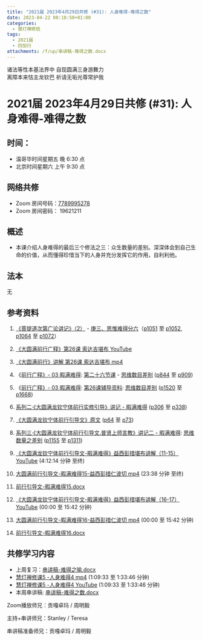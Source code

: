 ```yaml
---
title: "2021届 2023年4月29日共修 (#31): 人身难得-难得之数"
date: 2023-04-22 08:18:50+01:00
categories:
  - 慧灯禅修班
tags:
  - 2021届
  - 四加行
attachments: /f/up/串讲稿-难得之数.docx
---
```

<!--StartFragment-->

诸法等性本基法界中 自现圆满三身游舞力\
离障本来怙主龙钦巴 祈请无垢光尊常护我

# 2021届 2023年4月29日共修 (#31): 人身难得-难得之数

<!--EndFragment-->

## 时间：

* 温哥华时间星期五 晚 6:30 点
* 北京时间星期六 上午 9:30 点

## 网络共修

* Zoom 房间号码：[7789995278](https://us02web.zoom.us/j/7789995278?pwd=VjZmbWJFY2k2K0E5RVB2cTNIQmhqUT09)
* Zoom 房间密码： 19621211

## 概述

* 本课介绍人身难得的最后三个修法之三：众生数量的差别。深深体会到自己生命的价值，从而懂得珍惜当下的人身并充分发挥它的作用，自利利他。

## 法本

无

## 参考资料

1. [《菩提道次第广论讲记》（2）](https://huidengchanxiu.net/refs/ptdcdgl/2) - [庚三、思惟难得分六](https://huidengchanxiu.net/refs/ptdcdgl/2/#%E5%BA%9A%E4%B8%89%E6%80%9D%E6%83%9F%E9%9A%BE%E5%BE%97%E5%88%86%E5%85%AD-%E9%9A%BE%E5%BE%97%E4%B9%8B%E5%96%BB--%E9%9A%BE%E5%BE%97%E4%B9%8B%E7%90%86--%E6%80%9D%E5%B7%B2%E5%8A%9D%E5%8F%96%E5%BF%83%E8%A6%81--%E5%A6%82%E6%98%AF%E6%80%9D%E6%83%9F%E4%B9%8B%E4%BF%AE%E9%87%8F--%E5%85%B7%E6%9C%89%E5%9B%9B%E7%A7%8D%E5%B7%AE%E5%88%AB%E4%BF%AE%E8%A1%8C%E4%B9%8B%E7%9B%B8--%E5%8A%A3%E6%85%A7%E8%80%85%E5%B0%86%E6%8A%A4%E4%BF%AE%E4%B9%A0%E4%B9%8B%E7%9B%B8)（[p1051](https://huidengchanxiu.net/refs/ptdcdgl/2/#p1051) 至 [p1052](https://huidengchanxiu.net/refs/ptdcdgl/2/#p1052), [p1064](https://huidengchanxiu.net/refs/ptdcdgl/2/#p1064) 至 [p1072](https://huidengchanxiu.net/refs/ptdcdgl/2/#p1072)）
2. [《大圆满前行广释》第26课 索达吉堪布 YouTube](https://www.youtube.com/watch?v=Z7QpiLmBLpo&list=PLHUvfASP8Aiwk_4GPJG3Yb9Qk3xkhEDME&index=12)
3. [《大圆满前行》讲解 第26课 索达吉堪布 mp4](http://huidengchanxiu.net/jmy/007-%E5%A4%A7%E5%9C%86%E6%BB%A1%E5%89%8D%E8%A1%8C%E5%B9%BF%E9%87%8A/007-%E5%89%8D%E8%A1%8C%E5%B9%BF%E9%87%8A%E8%A7%86%E9%A2%91/%e3%80%8a%e5%a4%a7%e5%9c%86%e6%bb%a1%e5%89%8d%e8%a1%8c%e3%80%8b%e8%ae%b2%e8%a7%a3%e7%ac%ac26%e8%af%be.mp4)
4. 《[前行广释》- 03 暇满难得](https://huidengchanxiu.net/refs/qxgs/qxgs-03xm): [第二十六节课](https://huidengchanxiu.net/refs/qxgs/qxgs-03xm/#%E7%AC%AC%E4%BA%8C%E5%8D%81%E5%85%AD%E8%8A%82%E8%AF%BE) - [思维数目差别](https://huidengchanxiu.net/refs/qxgs/qxgs-03xm/#%E4%B8%81%E5%9B%9B%E6%80%9D%E7%BB%B4%E6%95%B0%E7%9B%AE%E5%B7%AE%E5%88%AB) ([p844](https://huidengchanxiu.net/refs/qxgs/qxgs-03xm/#p844) 至 [p909](https://huidengchanxiu.net/refs/qxgs/qxgs-03xm/#p909))
5. 《[前行广释》- 03 暇满难得](https://huidengchanxiu.net/refs/qxgs/fudao/qxgsfd-03xm): [第26课辅导资料](https://huidengchanxiu.net/refs/qxgs/fudao/qxgsfd-03xm/#%E5%89%8D%E8%A1%8C%E5%B9%BF%E9%87%8A%E7%AC%AC26%E8%AF%BE%E8%BE%85%E5%AF%BC%E8%B5%84%E6%96%99): [思维数目差别](https://huidengchanxiu.net/refs/qxgs/fudao/qxgsfd-03xm/#%E4%B8%81%E5%9B%9B%E6%80%9D%E7%BB%B4%E6%95%B0%E7%9B%AE%E5%B7%AE%E5%88%AB) ([p1520](https://huidengchanxiu.net/refs/qxgs/fudao/qxgsfd-03xm/#p1520) 至 [p1668](https://huidengchanxiu.net/refs/qxgs/fudao/qxgsfd-03xm/#p1668))
6. [系列二·《大圆满龙钦宁体前行实修引导》讲记 - 暇满难得](https://huidengchanxiu.net/refs/xmfw/s2-sxyd1-xmnd) ([p306](https://huidengchanxiu.net/refs/xmfw/s2-sxyd1-xmnd/#p306) 至 [p338](https://huidengchanxiu.net/refs/xmfw/s2-sxyd1-xmnd/#p338))
7. [《大圆满龙钦宁体前行引导文》原文](https://huidengchanxiu.net/refs/xmfw/s3-ydw2-xmnd/#%E5%A4%A7%E5%9C%86%E6%BB%A1%E9%BE%99%E9%92%A6%E5%AE%81%E4%BD%93%E5%89%8D%E8%A1%8C%E5%BC%95%E5%AF%BC%E6%96%87%E5%8E%9F%E6%96%87) ([p64](https://huidengchanxiu.net/refs/xmfw/s3-ydw2-xmnd/#p64) 至 [p73](https://huidengchanxiu.net/refs/xmfw/s3-ydw2-xmnd/#p73))
8. [系列三·《大圆满龙钦宁体前行引导文.普贤上师言教》讲记二 - 暇满难得](https://huidengchanxiu.net/refs/xmfw/s3-ydw2-xmnd): [思维数量之差别](https://huidengchanxiu.net/refs/xmfw/s3-ydw2-xmnd/#%E4%B8%81%E5%9B%9B%E6%80%9D%E7%BB%B4%E6%95%B0%E9%87%8F%E4%B9%8B%E5%B7%AE%E5%88%AB) ([p1155](https://huidengchanxiu.net/refs/xmfw/s3-ydw2-xmnd/#p1155) 至 [p1311](https://huidengchanxiu.net/refs/xmfw/s3-ydw2-xmnd/#p1311))
9. [《大圆满龙钦宁体前行引导文-暇满难得》益西彭措堪布讲解（11-15）YouTube](https://www.youtube.com/watch?v=F-VYxZnioEc&list=PLvhysUtdbxCAKDBe4N20fTCJrrn_T2MkW&index=11) (4:12:14 分钟 至终)
10. [大圆满前行引导文-暇满难得15-益西彭措仁波切 mp4](https://f.huidengchanxiu.net/jmy/xmfw/s3/02/%e5%89%8d%e8%a1%8c%e5%bc%95%e5%af%bc%e6%96%87-%e6%9a%87%e6%bb%a1%e9%9a%be%e5%be%9715.mp4) (23:38 分钟 至终)
11. [前行引导文-暇满难得15.docx](https://f.huidengchanxiu.net/jmy/xmfw/s3/02/%e5%89%8d%e8%a1%8c%e5%bc%95%e5%af%bc%e6%96%87-%e6%9a%87%e6%bb%a1%e9%9a%be%e5%be%9715.docx)
12. [《大圆满龙钦宁体前行引导文-暇满难得》益西彭措堪布讲解（16-17）YouTube](https://www.youtube.com/watch?v=vk3FuPC-eSY&list=PLvhysUtdbxCAKDBe4N20fTCJrrn_T2MkW&index=12)  (00:00 至 15:42 分钟)
13. [大圆满前行引导文-暇满难得16-益西彭措仁波切 mp4](https://f.huidengchanxiu.net/jmy/xmfw/s3/02/%e5%89%8d%e8%a1%8c%e5%bc%95%e5%af%bc%e6%96%87-%e6%9a%87%e6%bb%a1%e9%9a%be%e5%be%9716.mp4) (00:00 至 15:42 分钟)
14. [前行引导文-暇满难得16.docx](https://f.huidengchanxiu.net/jmy/xmfw/s3/02/%e5%89%8d%e8%a1%8c%e5%bc%95%e5%af%bc%e6%96%87-%e6%9a%87%e6%bb%a1%e9%9a%be%e5%be%9716.docx)

    [](https://huidengchanxiu.net/refs/rxl)

## **共修学习内容**

* 上周复习：[串讲稿-难得之喻.docx](https://www.huidengvan.com/f/up/%E4%B8%B2%E8%AE%B2%E7%A8%BF-%E9%9A%BE%E5%BE%97%E4%B9%8B%E5%96%BB.docx)[](https://www.huidengvan.com/f/up/%E4%B8%B2%E8%AE%B2%E7%A8%BF-%E6%9A%87%E6%BB%A1%E9%9A%BE%E5%BE%97%E4%B9%8B%E5%9B%A0%E7%BC%98.docx)
* [慧灯禅修课5 -人身难得4 mp4](http://huidengchanxiu.net/jmy/%e6%85%a7%e7%81%af%e7%a6%85%e4%bf%ae%e8%af%be/%e6%85%a7%e7%81%af%e7%a6%85%e4%bf%ae%e8%af%be%e7%ac%ac%e4%b8%89%e5%86%8c/02-4%20%e6%85%a7%e7%81%af%e7%a6%85%e4%bf%ae%e8%af%be5%20%e4%ba%ba%e8%ba%ab%e9%9a%be%e5%be%974.mp4) (1:09:33 至 1:33:46 分钟)
* [慧灯禅修课5 -人身难得4 YouTube](https://www.youtube.com/watch?v=3N2nzOrR5vs&list=PLQU9iXcMduTfoo8rKZhj69k-OOas8C1Of&index=6) (1:09:33 至 1:33:46 分钟)
* 本周串讲稿: [](https://www.huidengvan.com/f/up/%E4%B8%B2%E8%AE%B2%E7%A8%BF-%E6%96%AD%E7%BC%98%E5%BF%83%E5%A4%8D%E4%B9%A0.docx)[](https://www.huidengvan.com/f/up/%E4%B8%B2%E8%AE%B2%E7%A8%BF-%E6%9A%87%E6%BB%A1%E9%9A%BE%E5%BE%97%E4%B9%8B%E5%9B%A0%E7%BC%98.docx)[](https://www.huidengvan.com/f/up/%E4%B8%B2%E8%AE%B2%E7%A8%BF-%E9%9A%BE%E5%BE%97%E4%B9%8B%E5%96%BB.docx)[串讲稿-难得之数.docx](/f/up/串讲稿-难得之数.docx)

Zoom播放师兄：贡嘎卓玛 / 周明毅

主持+串讲师兄：Stanley / Teresa

串讲稿准备师兄：贡嘎卓玛 / 周明毅

<!--EndFragment-->